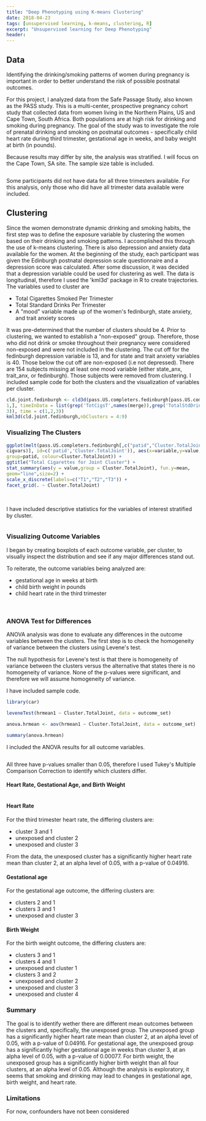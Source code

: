 ```yaml
---
title: "Deep Phenotyping using K-means Clustering"
date: 2018-04-23
tags: [unsupervised learning, k-means, clustering, R]
excerpt: "Unsupervised learning for Deep Phenotyping"
header:
---
```


## Data

Identifying the drinking/smoking patterns of women during pregnancy is important in order to better understand the risk of possible postnatal outcomes.

For this project, I analyzed data from the Safe Passage Study, also known as the PASS study. This is a multi-center, prospective pregnancy cohort study that collected data from women living in the Northern Plains, US and Cape Town, South Africa. Both populations are at high risk for drinking and smoking during pregnancy. The goal of the study was to investigate the role of prenatal drinking and smoking on postnatal outcomes - specifically child heart rate during third trimester, gestational age in weeks, and baby weight at birth (in pounds).

Because results may differ by site, the analysis was stratified. I will focus on the Cape Town, SA site. The sample size table is included.

<img src="{{ site.url }}{{ site.baseurl }}/images/Table1_SA.png" alt="" class="center">

Some participants did not have data for all three trimesters available. For this analysis, only those who did have all trimester data available were included.

## Clustering

Since the women demonstrate dynamic drinking and smoking habits, the first step was to define the exposure variable by clustering the women based on their drinking and smoking patterns. I accomplished this through the use of k-means clustering. There is also depression and anxiety data available for the women.  At the beginning of the study, each participant was given the Edinburgh postnatal depression scale questionnaire and a depression score was calculated. After some discussion, it was decided that a depression variable could be used for clustering as well. The data is longitudinal, therefore I used the 'kml3d' package in R to create trajectories. The variables used to cluster are

* Total Cigarettes Smoked Per Trimester
* Total Standard Drinks Per Trimester
* A "mood" variable made up of the women's fedinburgh, state anxiety, and trait anxiety scores

It was pre-determined that the number of clusters should be 4. Prior to clustering, we wanted to establish a "non-exposed" group. Therefore, those who did not drink or smoke throughout their pregnancy were considered non-exposed and were not included in the clustering. The cut off for the fedinburgh depression variable is 13, and for state and trait anxiety variables is 40. Those below the cut off are non-exposed (i.e not depressed). There are 154 subjects missing at least one mood variable (either state_anx, trait_anx, or fedinburgh). Those subjects were removed from clustering. I included sample code for both the clusters and the visualization of variables per cluster.

```r
cld.joint.fedinburgh <- cld3d(pass.US.completers.fedinburgh[pass.US.completers.fedinburgh$Exposure ==
1,], timeInData = list(grep('TotCigsT',names(merge)),grep('TotalStdDrinksT',names(merge)),rep(181,
3)), time = c(1,2,3))
kml3d(cld.joint.fedinburgh,nbClusters = 4:9)
```

### Visualizing The Clusters

```r
ggplot(melt(pass.US.completers.fedinburgh[,c("patid","Cluster.TotalJoint",
cigvars)], id=c('patid','Cluster.TotalJoint')), aes(x=variable,y=value,
group=patid, colour=Cluster.TotalJoint)) +
ggtitle("Total Cigarettes for Joint Cluster") +
stat_summary(aes(y = value,group = Cluster.TotalJoint), fun.y=mean,
geom="line",size=2) +
scale_x_discrete(labels=c("T1","T2","T3")) +
facet_grid(. ~ Cluster.TotalJoint)
```
<img src="{{ site.url }}{{ site.baseurl }}/images/kml_SA.png" alt="" class="center">

<img src="{{ site.url }}{{ site.baseurl }}/images/kml_SA2.png" alt="" class="center">

<img src="{{ site.url }}{{ site.baseurl }}/images/kml_SA3.png" alt="" class="center">

I have included descriptive statistics for the variables of interest stratified by cluster.

<img src="{{ site.url }}{{ site.baseurl }}/images/DescStats.png" alt="" class="center">

### Visualizing Outcome Variables

I began by creating boxplots of each outcome variable, per cluster, to visually inspect the distribution and see if any major differences stand out.

To reiterate, the outcome variables being analyzed are:

* gestational age in weeks at birth
* child birth weight in pounds
* child heart rate in the third trimester

<img src="{{ site.url }}{{ site.baseurl }}/images/BP_GA.png" alt="" class="center">

<img src="{{ site.url }}{{ site.baseurl }}/images/BP_Weight.png" alt="" class="center">

<img src="{{ site.url }}{{ site.baseurl }}/images/BP_heart.png" alt="" class="center">

### ANOVA Test for Differences

ANOVA analysis was done to evaluate any differences in the outcome variables between the clusters. The first step is to check the homogeneity of variance between the clusters using Levene's test.

The null hypothesis for Levene's test is that there is homogeneity of variance between the clusters versus the alternative that states there is no homogeneity of variance. None of the p-values were significant, and therefore we will assume homogeneity of variance.

I have included sample code.

```r
library(car)

leveneTest(hrmean1 ~ Cluster.TotalJoint, data = outcome_set)

anova.hrmean <- aov(hrmean1 ~ Cluster.TotalJoint, data = outcome_set)

summary(anova.hrmean)
```

I included the ANOVA results for all outcome variables.

<img src="{{ site.url }}{{ site.baseurl }}/images/ANOVA.png" alt="" class="center">

All three have p-values smaller than 0.05, therefore I used Tukey's Multiple Comparison Correction to identify which clusters differ.

#### Heart Rate, Gestational Age, and Birth Weight
<img src="{{ site.url }}{{ site.baseurl }}/images/TUKEY_Comparison.png" alt="" class="center">

#### Heart Rate
For the third trimester heart rate, the differing clusters are:

* cluster 3 and 1
* unexposed and cluster 2
* unexposed and cluster 3

From the data, the unexposed cluster has a significantly higher heart rate mean than cluster 2, at an alpha level of 0.05, with a p-value of 0.04916.

#### Gestational age

For the gestational age outcome, the differing clusters are:

* clusters 2 and 1
* clusters 3 and 1
* unexposed and cluster 3


#### Birth Weight

For the birth weight outcome, the differing clusters are:

* clusters 3 and 1
* clusters 4 and 1
* unexposed and cluster 1
* clusters 3 and 2
* unexposed and cluster 2
* unexposed and cluster 3
* unexposed and cluster 4

### Summary
The goal is to identify wether there are different mean outcomes between the clusters and, specifically, the unexposed group. The unexposed group has a significantly higher heart rate mean than cluster 2, at an alpha level of 0.05, with a p-value of 0.04916. For gestational age, the unexposed group has a significantly higher gestational age in weeks than cluster 3, at an alpha level of 0.05, with a p-value of 0.00077. For birth weight, the unexposed group has a significantly higher birth weight than all four clusters, at an alpha level of 0.05. Although the analysis is exploratory, it seems that smoking and drinking may lead to changes in gestational age, birth weight, and heart rate.

### Limitations
For now, confounders have not been considered
